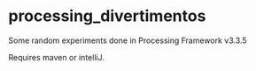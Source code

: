 # processing_divertimentos
Some random experiments done in Processing Framework v3.3.5

Requires maven or intelliJ.

